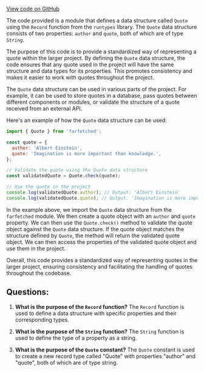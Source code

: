 [View code on GitHub](https://github.com/igorkamyshev/farfetched/apps/showcase/forest-real-world-breaking-bad/src/features/quote/contract.ts)

The code provided is a module that defines a data structure called `Quote` using the `Record` function from the `runtypes` library. The `Quote` data structure consists of two properties: `author` and `quote`, both of which are of type `String`.

The purpose of this code is to provide a standardized way of representing a quote within the larger project. By defining the `Quote` data structure, the code ensures that any quote used in the project will have the same structure and data types for its properties. This promotes consistency and makes it easier to work with quotes throughout the project.

The `Quote` data structure can be used in various parts of the project. For example, it can be used to store quotes in a database, pass quotes between different components or modules, or validate the structure of a quote received from an external API.

Here's an example of how the `Quote` data structure can be used:

```javascript
import { Quote } from 'farfetched';

const quote = {
  author: 'Albert Einstein',
  quote: 'Imagination is more important than knowledge.',
};

// Validate the quote using the Quote data structure
const validatedQuote = Quote.check(quote);

// Use the quote in the project
console.log(validatedQuote.author); // Output: 'Albert Einstein'
console.log(validatedQuote.quote); // Output: 'Imagination is more important than knowledge.'
```

In the example above, we import the `Quote` data structure from the `farfetched` module. We then create a quote object with an `author` and `quote` property. We can then use the `Quote.check()` method to validate the quote object against the `Quote` data structure. If the quote object matches the structure defined by `Quote`, the method will return the validated quote object. We can then access the properties of the validated quote object and use them in the project.

Overall, this code provides a standardized way of representing quotes in the larger project, ensuring consistency and facilitating the handling of quotes throughout the codebase.
## Questions: 
 1. **What is the purpose of the `Record` function?**
The `Record` function is used to define a data structure with specific properties and their corresponding types.

2. **What is the purpose of the `String` function?**
The `String` function is used to define the type of a property as a string.

3. **What is the purpose of the `Quote` constant?**
The `Quote` constant is used to create a new record type called "Quote" with properties "author" and "quote", both of which are of type string.